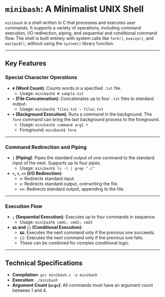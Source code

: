 # `minibash`: A Minimalist UNIX Shell

`minibash` is a shell written in C that processes and executes user commands. It supports a variety of operations, including command execution, I/O redirection, piping, and sequential and conditional command flow. The shell is built entirely with system calls like `fork()`, `execvp()`, and `waitpid()`, without using the `system()` library function.

---

## Key Features

### Special Character Operations

* **`#` (Word Count)**: Counts words in a specified `.txt` file.
    * Usage: `minibash$ # sample.txt`
* **`~` (File Concatenation)**: Concatenates up to four `.txt` files to standard output.
    * Usage: `minibash$ file1.txt ~ file2.txt`
* **`+` (Background Execution)**: Runs a command in the background. The `fore` command can bring the last background process to the foreground.
    * Usage: `minibash$ command arg1 +`
    * Foreground: `minibash$ fore`

---

### Command Redirection and Piping

* **`|` (Piping)**: Pipes the standard output of one command to the standard input of the next. Supports up to four pipes.
    * Usage: `minibash$ ls -l | grep ".c"`
* **`<`, `>`, `>>` (I/O Redirection)**:
    * **`<`**: Redirects standard input.
    * **`>`**: Redirects standard output, overwriting the file.
    * **`>>`**: Redirects standard output, appending to the file.

---

### Execution Flow

* **`;` (Sequential Execution)**: Executes up to four commands in sequence.
    * Usage: `minibash$ cmd1; cmd2; cmd3`
* **`&&` and `||` (Conditional Execution)**:
    * **`&&`**: Executes the next command only if the previous one succeeds.
    * **`||`**: Executes the next command only if the previous one fails.
    * These can be combined for complex conditional logic.

---

## Technical Specifications

* **Compilation**: `gcc minibash.c -o minibash`
* **Execution**: `./minibash`
* **Argument Count (`argc`)**: All commands must have an argument count between 1 and 4.